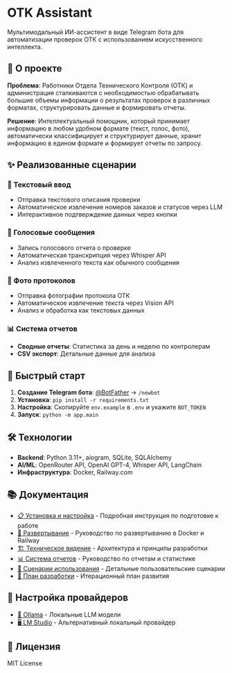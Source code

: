# OTK Assistant

Мультимодальный ИИ-ассистент в виде Telegram бота для автоматизации проверок ОТК с использованием искусственного интеллекта.

## 🎯 О проекте

**Проблема**: Работники Отдела Технического Контроля (ОТК) и администрация сталкиваются с необходимостью обрабатывать большие объемы информации о результатах проверок в различных форматах, структурировать данные и формировать отчеты.

**Решение**: Интеллектуальный помощник, который принимает информацию в любом удобном формате (текст, голос, фото), автоматически классифицирует и структурирует данные, хранит информацию в едином формате и формирует отчеты по запросу.

## ✨ Реализованные сценарии

### 💬 Текстовый ввод
- Отправка текстового описания проверки
- Автоматическое извлечение номеров заказов и статусов через LLM
- Интерактивное подтверждение данных через кнопки

### 🎤 Голосовые сообщения  
- Запись голосового отчета о проверке
- Автоматическая транскрипция через Whisper API
- Анализ извлеченного текста как обычного сообщения

### 📸 Фото протоколов
- Отправка фотографии протокола ОТК
- Автоматическое извлечение текста через Vision API
- Анализ и обработка как текстовых данных

### 📊 Система отчетов
- **Сводные отчеты**: Статистика за день и неделю по контролерам
- **CSV экспорт**: Детальные данные для анализа

## 🚀 Быстрый старт

1. **Создание Telegram бота**: [@BotFather](https://t.me/BotFather) → `/newbot`
2. **Установка**: `pip install -r requirements.txt`
3. **Настройка**: Скопируйте `env.example` в `.env` и укажите `BOT_TOKEN`
4. **Запуск**: `python -m app.main`

## 🛠 Технологии

- **Backend**: Python 3.11+, aiogram, SQLite, SQLAlchemy
- **AI/ML**: OpenRouter API, OpenAI GPT-4, Whisper API, LangChain
- **Инфраструктура**: Docker, Railway.com

## 📚 Документация

- [📋 Установка и настройка](docs/SETUP.md) - Подробная инструкция по подготовке к работе
- [🚀 Развертывание](docs/DEPLOYMENT.md) - Руководство по развертыванию в Docker и Railway
- [🏗 Техническое видение](docs/vision.md) - Архитектура и принципы разработки
- [📊 Система отчетов](docs/REPORTS.md) - Руководство по отчетам и статистике
- [🎯 Сценарии использования](docs/scenario1.md) - Детальные пользовательские сценарии
- [📝 План разработки](docs/tasklist.md) - Итерационный план развития

## 🔧 Настройка провайдеров

- [🤖 Ollama](docs/OLLAMA_SETUP.md) - Локальные LLM модели
- [🖥 LM Studio](docs/LMSTUDIO_SETUP.md) - Альтернативный локальный провайдер

## 📄 Лицензия

MIT License